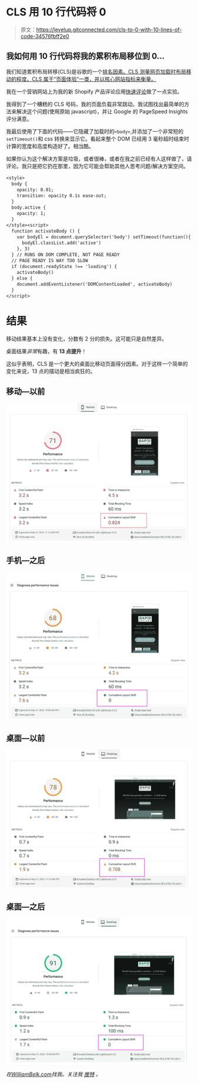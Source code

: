 # CLS 用 10 行代码将 0

> 原文：<https://levelup.gitconnected.com/cls-to-0-with-10-lines-of-code-34576fbff2e0>

## 我如何用 10 行代码将我的累积布局移位到 0…

我们知道累积布局转移(CLS)是谷歌的一个[排名因素。CLS 测量网页加载时布局移动的程度。CLS 属于“页面体验”一类，并以核心网站指标来衡量。](https://developers.google.com/search/docs/advanced/experience/page-experience)

我在一个营销网站上为我的新 Shopify 产品评论应用[快速评论](https://www.rapidreviews.pro)做了一点实验。

我得到了一个糟糕的 CLS 号码，我的页面负载非常跳动。我试图找出最简单的方法来解决这个问题(使用原始 javascript)，并让 Google 的 PageSpeed Insights 评分满意。

我最后使用了下面的代码——它隐藏了加载时的`<body>`,并添加了一个非常短的`setTimeout()`和 css 转换来显示它。看起来整个 DOM 已经用 3 毫秒超时结束时计算的宽度和高度构造好了。相当酷。

如果你认为这个解决方案是垃圾，或者很棒，或者在我之前已经有人这样做了，请评论。我只是把它扔在那里，因为它可能会帮助其他人思考问题/解决方案空间。

```
<style>
  body {
    opacity: 0.01;
    transition: opacity 0.1s ease-out;
  }
  body.active {
    opacity: 1;
  }
</style><script>
  function activateBody () {
    var bodyEl = document.querySelector('body') setTimeout(function(){
      bodyEl.classList.add('active')
    }, 3)
  } // RUNS ON DOM COMPLETE, NOT PAGE READY
  // PAGE READY IS WAY TOO SLOW
  if (document.readyState !== 'loading') {
    activateBody()
  } else {
    document.addEventListener('DOMContentLoaded', activateBody)
  }
</script>
```

# 结果

移动结果基本上没有变化，分数有 2 分的损失。这可能只是自然差异。

桌面结果*非常*有趣，有 **13 点提升**！

这似乎表明，CLS 是一个更大的桌面比移动页面得分因素。对于这样一个简单的变化来说，13 点的摆动是相当疯狂的。

## 移动—以前

[![](img/01a687125f6cbd85d61ea42b3a94e065.png)](https://www.rapidreviews.com)

## 手机—之后

[![](img/50bab3d85cec97f03f889e9ae3e829e0.png)](https://www.rapidreviews.com)

## 桌面—以前

[![](img/2a3282762bf0d08bfce36445220dffa1.png)](https://www.rapidreviews.com)

## 桌面—之后

[![](img/c01de8f4219023e156ea0dd66ea3ce51.png)](https://www.rapidreviews.com)

*在*[*WilliamBelk.com*](https://www.williambelk.com)*找我。关注我* [*推特*](https://twitter.com/wbelk) *。*